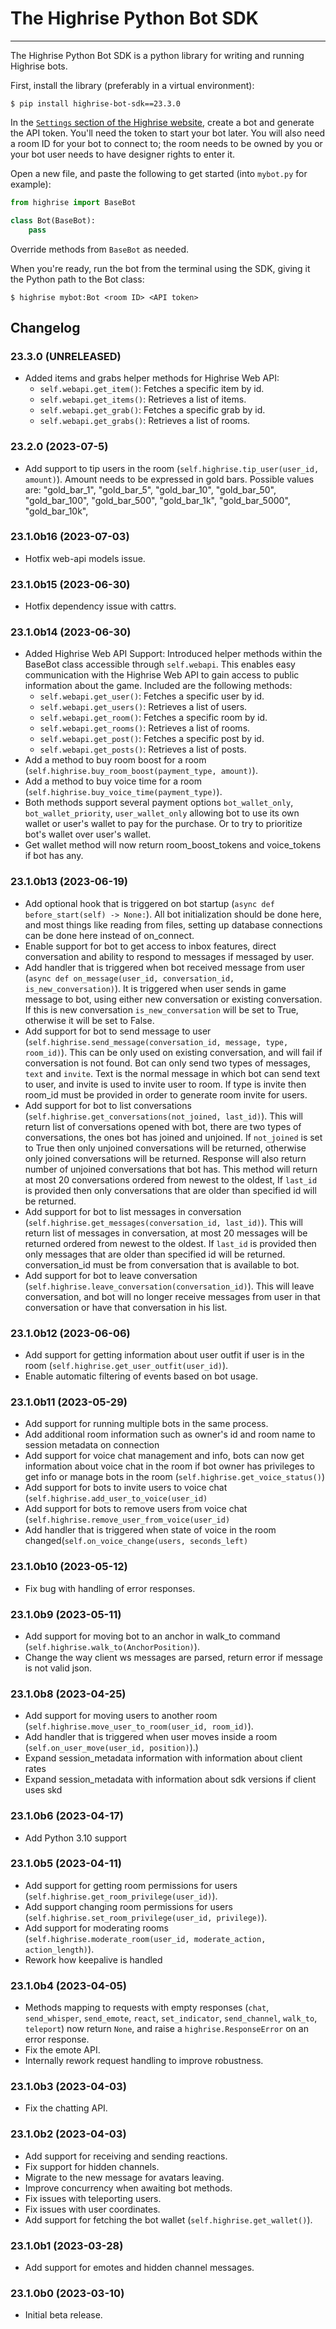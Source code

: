 # The Highrise Python Bot SDK

---

The Highrise Python Bot SDK is a python library for writing and running Highrise bots.

First, install the library (preferably in a virtual environment):

```shell
$ pip install highrise-bot-sdk==23.3.0
```

In the [`Settings` section of the Highrise website](https://highrise.game/account/settings), create a bot and generate the API token. You'll need the token to start your bot later.
You will also need a room ID for your bot to connect to; the room needs to be owned by you or your bot user needs to have designer rights to enter it.

Open a new file, and paste the following to get started (into `mybot.py` for example):

```python
from highrise import BaseBot

class Bot(BaseBot):
    pass
```

Override methods from `BaseBot` as needed.

When you're ready, run the bot from the terminal using the SDK, giving it the Python path to the Bot class:

```
$ highrise mybot:Bot <room ID> <API token>
```

## Changelog

### 23.3.0 (UNRELEASED)
- Added items and grabs helper methods for Highrise Web API: 
    - `self.webapi.get_item()`: Fetches a specific item by id.
    - `self.webapi.get_items()`: Retrieves a list of items.
    - `self.webapi.get_grab()`: Fetches a specific grab by id.
    - `self.webapi.get_grabs()`: Retrieves a list of rooms.

### 23.2.0 (2023-07-5)
- Add support to tip users in the room (`self.highrise.tip_user(user_id, amount)`). Amount needs to be expressed in gold bars. Possible values are:
  "gold_bar_1",
  "gold_bar_5",
  "gold_bar_10",
  "gold_bar_50",
  "gold_bar_100",
  "gold_bar_500",
  "gold_bar_1k",
  "gold_bar_5000",
  "gold_bar_10k",

### 23.1.0b16 (2023-07-03)
- Hotfix web-api models issue.

### 23.1.0b15 (2023-06-30)
- Hotfix dependency issue with cattrs.

### 23.1.0b14 (2023-06-30)
- Added Highrise Web API Support: Introduced helper methods within the BaseBot class accessible through `self.webapi`. This enables easy communication with the Highrise Web API to gain access to public information about the game. Included are the following methods:
    - `self.webapi.get_user()`: Fetches a specific user by id.
    - `self.webapi.get_users()`: Retrieves a list of users.
    - `self.webapi.get_room()`: Fetches a specific room by id.
    - `self.webapi.get_rooms()`: Retrieves a list of rooms.
    - `self.webapi.get_post()`: Fetches a specific post by id.
    - `self.webapi.get_posts()`: Retrieves a list of posts.
- Add a method to buy room boost for a room (`self.highrise.buy_room_boost(payment_type, amount)`).
- Add a method to buy voice time for a room (`self.highrise.buy_voice_time(payment_type)`).
- Both methods support several payment options `bot_wallet_only`, `bot_wallet_priority`, `user_wallet_only` allowing bot to use its own wallet or user's wallet to pay for the purchase. Or to try to prioritize bot's wallet over user's wallet.
- Get wallet method will now return room_boost_tokens and voice_tokens if bot has any.

### 23.1.0b13 (2023-06-19)

- Add optional hook that is triggered on bot startup (`async def before_start(self) -> None:`). All bot initialization should be done here, and most things like reading from files, setting up database connections can be done here instead of on_connect.
- Enable support for bot to get access to inbox features, direct conversation and ability to respond to messages if messaged by user.
- Add handler that is triggered when bot received message from user (`async def on_message(user_id, conversation_id, is_new_conversation)`). It is triggered when user sends in game message to bot, using either new conversation or existing conversation. If this is new conversation `is_new_conversation` will be set to True, otherwise it will be set to False.
- Add support for bot to send message to user (`self.highrise.send_message(conversation_id, message, type, room_id)`). This can be only used on existing conversation, and will fail if conversation is not found. Bot can only send two types of messages, `text` and `invite`. Text is the normal message in which bot can send text to user, and invite is used to invite user to room. If type is invite then room_id must be provided in order to generate room invite for users.
- Add support for bot to list conversations (`self.highrise.get_conversations(not_joined, last_id)`). This will return list of conversations opened with bot, there are two types of conversations, the ones bot has joined and unjoined. If `not_joined` is set to True then only unjoined conversations will be returned, otherwise only joined conversations will be returned. Response will also return number of unjoined conversations that bot has. This method will return at most 20 conversations ordered from newest to the oldest,  If `last_id` is provided then only conversations that are older than specified id will be returned.
- Add support for bot to list messages in conversation (`self.highrise.get_messages(conversation_id, last_id)`). This will return list of messages in conversation, at most 20 messages will be returned ordered from newest to the oldest. If `last_id` is provided then only messages that are older than specified id will be returned. conversation_id must be from conversation that is available to bot.
- Add support for bot to leave conversation (`self.highrise.leave_conversation(conversation_id)`). This will leave conversation, and bot will no longer receive messages from user in that conversation or have that conversation in his list. 

### 23.1.0b12 (2023-06-06)

- Add support for getting information about user outfit if user is in the room (`self.highrise.get_user_outfit(user_id)`).
- Enable automatic filtering of events based on bot usage.

### 23.1.0b11 (2023-05-29)

- Add support for running multiple bots in the same process.
- Add additional room information such as owner's id and room name to session metadata on connection
- Add support for voice chat management and info, bots can now get information about voice chat in the room if bot owner has privileges to get info or manage bots in the room (`self.highrise.get_voice_status()`)
- Add support for bots to invite users to voice chat (`self.highrise.add_user_to_voice(user_id)`
- Add support for bots to remove users from voice chat (`self.highrise.remove_user_from_voice(user_id)`
- Add handler that is triggered when state of voice in the room changed(`self.on_voice_change(users, seconds_left)`


### 23.1.0b10 (2023-05-12)

- Fix bug with handling of error responses.

### 23.1.0b9 (2023-05-11)

- Add support for moving bot to an anchor in walk_to command (`self.highrise.walk_to(AnchorPosition)`).
- Change the way client ws messages are parsed, return error if message is not valid json.

### 23.1.0b8 (2023-04-25)

- Add support for moving users to another room (`self.highrise.move_user_to_room(user_id, room_id)`).
- Add handler that is triggered when user moves inside a room  (`self.on_user_move(user_id, position)`).) 
- Expand session_metadata information with information about client rates
- Expand session_metadata with information about sdk versions if client uses skd

### 23.1.0b6 (2023-04-17)

- Add Python 3.10 support

### 23.1.0b5 (2023-04-11)

- Add support for getting room permissions for users (`self.highrise.get_room_privilege(user_id)`).
- Add support changing room permissions for users (`self.highrise.set_room_privilege(user_id, privilege)`).
- Add support for moderating rooms (`self.highrise.moderate_room(user_id, moderate_action, action_length)`). 
- Rework how keepalive is handled

### 23.1.0b4 (2023-04-05)

- Methods mapping to requests with empty responses (`chat`, `send_whisper`, `send_emote`, `react`, `set_indicator`, `send_channel`, `walk_to`, `teleport`) now return `None`, and raise a `highrise.ResponseError` on an error response.
- Fix the emote API.
- Internally rework request handling to improve robustness.

### 23.1.0b3 (2023-04-03)

- Fix the chatting API.

### 23.1.0b2 (2023-04-03)

- Add support for receiving and sending reactions.
- Fix support for hidden channels.
- Migrate to the new message for avatars leaving.
- Improve concurrency when awaiting bot methods.
- Fix issues with teleporting users.
- Fix issues with user coordinates.
- Add support for fetching the bot wallet (`self.highrise.get_wallet()`).

### 23.1.0b1 (2023-03-28)

- Add support for emotes and hidden channel messages.

### 23.1.0b0 (2023-03-10)

- Initial beta release.

